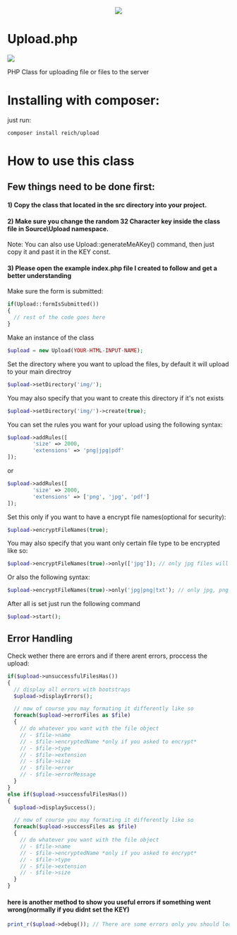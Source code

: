 <p align="center"><img src="https://s11.postimg.org/6rrm3zatv/elephantsmall.jpg"></p>

# Upload.php
<p><img src="https://travis-ci.org/edenreich/PHP-Upload-Class.svg?branch=master"></p>
PHP Class for uploading file or files to the server

# Installing with composer:
just run:
```shell 
composer install reich/upload
```

# How to use this class

## Few things need to be done first:
#### 1) Copy the class that located in the src directory into your project.
#### 2) Make sure you change the random 32 Character key inside the class file in Source\Upload namespace.
Note: You can also use Upload::generateMeAKey() command, then just copy it and past it in the KEY const.
#### 3) Please open the example index.php file I created to follow and get a better understanding

Make sure the form is submitted:
```php
if(Upload::formIsSubmitted())
{
  // rest of the code goes here
}
```


Make an instance of the class
```php
$upload = new Upload(YOUR-HTML-INPUT-NAME); 
```



Set the directory where you want to upload the files, by default it will upload to your main directroy
```php
$upload->setDirectory('img/'); 
```

You may also specify that you want to create this directory if it's not exists
```php
$upload->setDirectory('img/')->create(true); 
```



You can set the rules you want for your upload using the following syntax:
```php
$upload->addRules([
        'size' => 2000,
        'extensions' => 'png|jpg|pdf'
]);
```
or
```php
$upload->addRules([
        'size' => 2000,
        'extensions' => ['png', 'jpg', 'pdf']
]);
```



Set this only if you want to have a encrypt file names(optional for security):
```php
$upload->encryptFileNames(true);
```

You may also specify that you want only certain file type to be encrypted like so:
```php
$upload->encryptFileNames(true)->only(['jpg']); // only jpg files will be encrypted
```
Or also the following syntax:
```php
$upload->encryptFileNames(true)->only('jpg|png|txt'); // only jpg, png and txt files will be encrypted
```



After all is set just run the following command
```php
$upload->start();
``` 



## Error Handling

Check wether there are errors and if there arent errors, proccess the upload:
```php
if($upload->unsuccessfulFilesHas())
{
  // display all errors with bootstraps
  $upload->displayErrors();

  // now of course you may formating it differently like so
  foreach($upload->errorFiles as $file)
  {
    // do whatever you want with the file object
    // - $file->name
    // - $file->encryptedName *only if you asked to encrypt*
    // - $file->type
    // - $file->extension
    // - $file->size
    // - $file->error
    // - $file->errorMessage
  }
}
else if($upload->successfulFilesHas())
{
  $upload->displaySuccess();

  // now of course you may formating it differently like so
  foreach($upload->successFiles as $file)
  {
    // do whatever you want with the file object
    // - $file->name
    // - $file->encryptedName *only if you asked to encrypt*
    // - $file->type
    // - $file->extension
    // - $file->size
  }
}
```

#### here is another method to show you useful errors if something went wrong(normally if you didnt set the KEY)

```php
print_r($upload->debug()); // There are some errors only you should look at while setting this up
```
